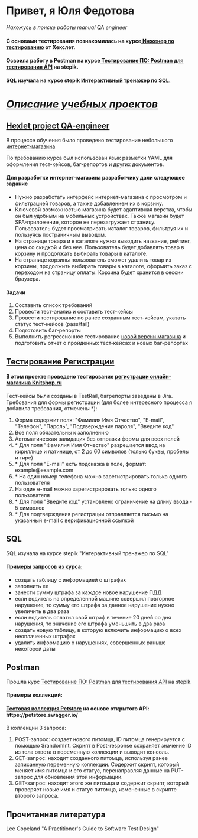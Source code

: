<h1>Привет, я Юля Федотова</h1>
<i>Нахожусь в поиске работы manual QA engineer</i>
<h4>С основами тестирования познакомилась на курсе<a href="https://ru.hexlet.io/programs/qa-engineer"> Инженер по тестированию</a> от Хекслет.</h4>
<h4>Освоила работу в Postman на курсе<a href="https://stepik.org/certificate/516cba23723a7da5d722a944edcd7f9062dc92d2.pdf"> Тестирование ПО: Postman для тестирования API</a> на stepik.</h4>
<h4>SQL изучала на курсе stepik <a href="https://stepik.org/course/63054/info"> Интерактивный тренажер по SQL.</h4>
<h1><i>Описание учебных проектов</i></h1>
<h2> <a href="https://github.com/GFyuliya/Portfolio/tree/main/Hexlet%20project%20QA-engineer">Hexlet project QA-engineer</a></h2>
<p>В процессе обучения было проведено тестирование небольшого <a href="https://hexlet-products-store.vercel.app/"> интернет-магазина</a> </p>
<p>По требованию курса был использован язык разметки YAML для оформления тест-кейсов, баг-репортов и других документов.</p>
<h4>Для разработки интернет-магазина разработчику дали следующее задание</h4>
<ul>
  <li>Нужно разработать интерфейс интернет-магазина с просмотром и фильтрацией товаров, а также добавлением их в корзину.</li>
  <li>Ключевой возможностью магазина будет адаптивная верстка, чтобы он был удобным на мобильных устройствах. Также магазин будет SPA-приложение, которое не перезагружает страницу. Пользователь будет просматривать каталог товаров, фильтруя их и пользуясь постраничным выводом.</li>
  <li>На странице товара и в каталоге нужно выводить название, рейтинг, цена со скидкой и без нее. Пользователь будет добавлять товар в корзину и продолжать выбирать товары в каталоге.</li>
  <li>На странице корзины пользователь cможет удалить товар из корзины, продолжить выбирать товары в каталоге, оформить заказ с переходом на страницу оплаты. Корзина будет хранится в сессии браузера.</li>
</ul>

<h4>Задачи</h4>
<ol>
  <li>Составить список требований</li>
  <li>Провести тест-анализ и составить тест-кейсы</li>
  <li>Провести тестирование по ранее созданным тест-кейсам, указать статус тест-кейсов (pass/fail)</li>
  <li>Подготовить баг-репорты</li>
  <li>Выполнить регрессионное тестирование <a href="https://products-store-git-v2bugfixes-hexlet-components.vercel.app/">новой версии магазина</a> и подготовить отчет о пройденных тест-кейсах и новых баг-репортах</li>
</ol>


<h2> <a href="https://github.com/GFyuliya/Portfolio/tree/main/Тестирование%20Регистрации">Тестирование Регистрации</a></h2>
<h4>В этом проекте проведено тестирование <a href="https://www.knitshop.ru/auth/registration/"> регистрации онлайн-магазина Knitshop.ru</a></h4>
Тест-кейсы были созданы в TestRail, багрепорты заведены в Jira.
Требования для формы регистрации (для более интересного процесса я добавила требования, отмечены *):
<ol>
  <li> Форма содержит поля: "Фамилия Имя Отчество", "E-mail", "Телефон", "Пароль", "Подтверждение пароля", "Введите код" </li>
  <li> Все поля обязательны к заполнению</li>
  <li> Автоматическая валидация без отправки формы для всех полей </li>
  <li> * Для поля "Фамилия Имя Отчество" разрешается ввод на кириллице и латинице, от 2 до 60 символов (только буквы, пробелы и тире)</li>
  <li> * Для поля "E-mail" есть подсказка в поле, формат: example@example.com</li>
  <li> * На один номер телефона можно зарегистрировать только одного пользователя</li>
  <li> На один e-mail можно зарегистрировать только одного пользователя</li>
  <li> * Для поля "Введите код" установлено ограничение на длину ввода - 5 символов</li>
  <li> * Для подтверждения регистрации отправляется письмо на указанный e-mail с верификационной ссылкой</li>
</ol>


<h2>SQL</h2> 
<p>SQL изучала на курсе stepik "Интерактивный тренажер по SQL"</p>
<h4><a href="https://docs.google.com/document/d/1uVg0LDDAtBPEYGPm2wuipQD_06FVpXbXzoeTg1n-Mc0/edit?usp=sharing">Примеры запросов из курса:</a></h4>
<ul>
  <li>создать таблицу с информацией о штрафах</li>
  <li>заполнить ее</li>
  <li>занести сумму штрафа за каждое новое нарушение ПДД</li>
  <li>если водитель на определенной машине совершил повторное нарушение, то сумму его штрафа за данное нарушение нужно увеличить в два раза</li>
  <li>если водитель оплатил свой штраф в течение 20 дней со дня нарушения, то значение его штрафа уменьшить в два раза</li>
  <li>создать новую таблицу,  в которую включить информацию о всех неоплаченных штрафах</li>
  <li>удалить  информацию о нарушениях, совершенных раньше некоторой даты</li>
</ul>


<h2>Postman</h2>
Прошла курс <a href="https://stepik.org/certificate/516cba23723a7da5d722a944edcd7f9062dc92d2.pdf">Тестирование ПО: Postman для тестирования API</a> на stepik.
<h4>Примеры коллекций:</h4>
<h4><a href="https://www.postman.com/supply-saganist-93656328/workspace/test-workspace/collection/33374106-a0dc3ee5-a2f2-4de8-b2d1-e8847fc236c2?action=share&creator=33374106">Тестовая коллекция Petstore</a> на основе открытого API: https://petstore.swagger.io/</h4>
В коллекции 3 запроса:
<ol>
  <li>POST-запрос: создает нового питомца, ID питомца генерируется с помощью $randomInt. Скрипт в Post-response сохраняет значение ID из тела ответа в переменную коллекции и выводит консоль.</li>
  <li>GET-запрос: находит созданного питомца, используя ранее записанную переменную коллекции. Содержит скрипт, который меняет имя питомца и его статус, перенаправляя данные на PUT-запрос для обновления этой информации.</li>
  <li>GET-запрос: находит этого же питомца и содержит скрипт, который проверяет новые имя и статус питомца, измененные в скрипте второго запроса.</li>
</ol>


<h2>Прочитанная литература</h2>
Lee Copeland "A Practitioner's Guide to Software Test Design"
